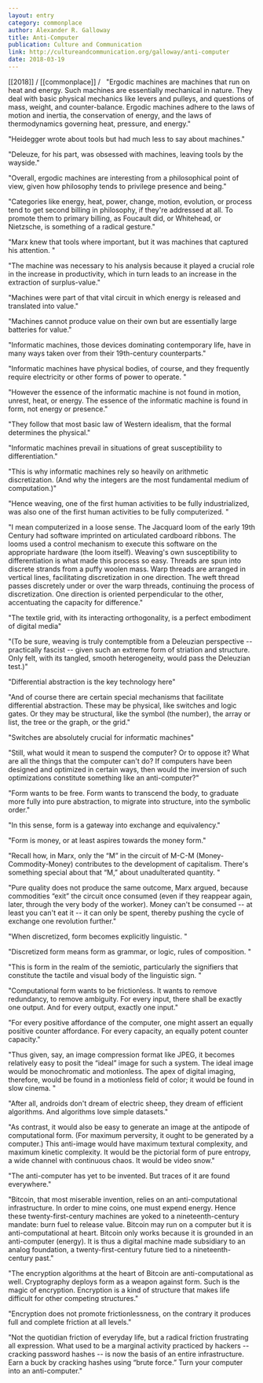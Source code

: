 ```yaml
---
layout: entry
category: commonplace
author: Alexander R. Galloway
title: Anti-Computer
publication: Culture and Communication
link: http://cultureandcommunication.org/galloway/anti-computer
date: 2018-03-19
---
```


[[2018]] / [[commonplace]] / 
 
"Ergodic machines are machines that run on heat and energy. Such machines are essentially mechanical in nature. They deal with basic physical mechanics like levers and pulleys, and questions of mass, weight, and counter-balance. Ergodic machines adhere to the laws of motion and inertia, the conservation of energy, and the laws of thermodynamics governing heat, pressure, and energy."

"Heidegger wrote about tools but had much less to say about machines."

"Deleuze, for his part, was obsessed with machines, leaving tools by the wayside."

"Overall, ergodic machines are interesting from a philosophical point of view, given how philosophy tends to privilege presence and being."

"Categories like energy, heat, power, change, motion, evolution, or process tend to get second billing in philosophy, if they're addressed at all. To promote them to primary billing, as Foucault did, or Whitehead, or Nietzsche, is something of a radical gesture."

"Marx knew that tools where important, but it was machines that captured his attention. "

"The machine was necessary to his analysis because it played a crucial role in the increase in productivity, which in turn leads to an increase in the extraction of surplus-value."

"Machines were part of that vital circuit in which energy is released and translated into value."

"Machines cannot produce value on their own but are essentially large batteries for value."

"Informatic machines, those devices dominating contemporary life, have in many ways taken over from their 19th-century counterparts."

"Informatic machines have physical bodies, of course, and they frequently require electricity or other forms of power to operate. "

"However the essence of the informatic machine is not found in motion, unrest, heat, or energy. The essence of the informatic machine is found in form, not energy or presence."

"They follow that most basic law of Western idealism, that the formal determines the physical."

"Informatic machines prevail in situations of great susceptibility to differentiation."

"This is why informatic machines rely so heavily on arithmetic discretization. (And why the integers are the most fundamental medium of computation.)"

"Hence weaving, one of the first human activities to be fully industrialized, was also one of the first human activities to be fully computerized. "

"I mean computerized in a loose sense. The Jacquard loom of the early 19th Century had software imprinted on articulated cardboard ribbons. The looms used a control mechanism to execute this software on the appropriate hardware (the loom itself). Weaving's own susceptibility to differentiation is what made this process so easy. Threads are spun into discrete strands from a puffy woolen mass. Warp threads are arranged in vertical lines, facilitating discretization in one direction. The weft thread passes discretely under or over the warp threads, continuing the process of discretization. One direction is oriented perpendicular to the other, accentuating the capacity for difference."

"The textile grid, with its interacting orthogonality, is a perfect embodiment of digital media"

"(To be sure, weaving is truly contemptible from a Deleuzian perspective -- practically fascist -- given such an extreme form of striation and structure. Only felt, with its tangled, smooth heterogeneity, would pass the Deleuzian test.)"

"Differential abstraction is the key technology here"

"And of course there are certain special mechanisms that facilitate differential abstraction. These may be physical, like switches and logic gates. Or they may be structural, like the symbol (the number), the array or list, the tree or the graph, or the grid."

"Switches are absolutely crucial for informatic machines"

"Still, what would it mean to suspend the computer? Or to oppose it? What are all the things that the computer can't do? If computers have been designed and optimized in certain ways, then would the inversion of such optimizations constitute something like an anti-computer?"

"Form wants to be free. Form wants to transcend the body, to graduate more fully into pure abstraction, to migrate into structure, into the symbolic order."

"In this sense, form is a gateway into exchange and equivalency."

"Form is money, or at least aspires towards the money form."

"Recall how, in Marx, only the “M” in the circuit of M-C-M (Money-Commodity-Money) contributes to the development of capitalism. There's something special about that “M,” about unadulterated quantity. "

"Pure quality does not produce the same outcome, Marx argued, because commodities “exit” the circuit once consumed (even if they reappear again, later, through the very body of the worker). Money can't be consumed -- at least you can't eat it -- it can only be spent, thereby pushing the cycle of exchange one revolution further."

"When discretized, form becomes explicitly linguistic. "

"Discretized form means form as grammar, or logic, rules of composition. "

"This is form in the realm of the semiotic, particularly the signifiers that constitute the tactile and visual body of the linguistic sign. "

"Computational form wants to be frictionless. It wants to remove redundancy, to remove ambiguity. For every input, there shall be exactly one output. And for every output, exactly one input."

"For every positive affordance of the computer, one might assert an equally positive counter affordance. For every capacity, an equally potent counter capacity."

"Thus given, say, an image compression format like JPEG, it becomes relatively easy to posit the “ideal” image for such a system. The ideal image would be monochromatic and motionless. The apex of digital imaging, therefore, would be found in a motionless field of color; it would be found in slow cinema. "

"After all, androids don't dream of electric sheep, they dream of efficient algorithms. And algorithms love simple datasets."

"As contrast, it would also be easy to generate an image at the antipode of computational form. (For maximum perversity, it ought to be generated by a computer.) This anti-image would have maximum textural complexity, and maximum kinetic complexity. It would be the pictorial form of pure entropy, a wide channel with continuous chaos. It would be video snow."

"The anti-computer has yet to be invented. But traces of it are found everywhere."

"Bitcoin, that most miserable invention, relies on an anti-computational infrastructure. In order to mine coins, one must expend energy. Hence these twenty-first-century machines are yoked to a nineteenth-century mandate: burn fuel to release value. Bitcoin may run on a computer but it is anti-computational at heart. Bitcoin only works because it is grounded in an anti-computer (energy). It is thus a digital machine made subsidiary to an analog foundation, a twenty-first-century future tied to a nineteenth-century past."

"The encryption algorithms at the heart of Bitcoin are anti-computational as well. Cryptography deploys form as a weapon against form. Such is the magic of encryption. Encryption is a kind of structure that makes life difficult for other competing structures."

"Encryption does not promote frictionlessness, on the contrary it produces full and complete friction at all levels."

"Not the quotidian friction of everyday life, but a radical friction frustrating all expression. What used to be a marginal activity practiced by hackers -- cracking password hashes -- is now the basis of an entire infrastructure. Earn a buck by cracking hashes using “brute force.” Turn your computer into an anti-computer."




